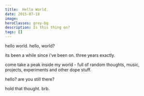 ```yaml
---
title:  Hello World.
date: 2015-07-18
image:
heroClasses: grey-bg
description: Is this thing on?
tags: []
---
```


hello world. hello, world?

its been a while since i've been on.
three years exactly.

come take a peak inside my world - full of random thoughts, music, projects, experiments and other dope stuff.

hello? are you still there?

hold that thought. brb.
